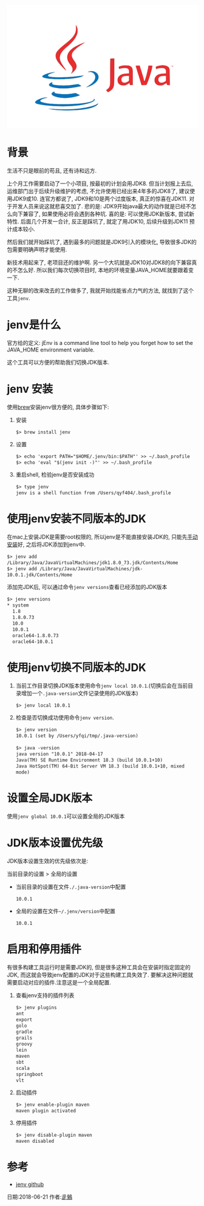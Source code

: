 [](学习jenv)

![java](./logos/java_logo.png)

# 背景

生活不只是眼前的苟且, 还有诗和远方.

上个月工作需要启动了一个小项目, 按最初的计划会用JDK8. 但当计划报上去后, 运维部门出于后续升级维护的考虑, 不允许使用已经出来4年多的JDK8了, 建议使用JDK9或10. 连官方都说了, JDK9和10是两个过度版本, 真正的惊喜在JDK11. 对于开发人员来说这就悲喜交加了. 悲的是: JDK9开始java最大的动作就是已经不怎么向下兼容了, 如果使用必将会遇到各种坑. 喜的是: 可以使用JDK新版本, 尝试新特性. 后面几个开发一合计, 反正是踩坑了, 就定了用JDK10, 后续升级到JDK11 预计成本较小.

然后我们就开始踩坑了, 遇到最多的问题就是JDK9引入的模块化, 导致很多JDK的包需要明确声明才能使用.

新技术用起来了, 老项目还的维护啊. 另一个大坑就是JDK10对JDK8的向下兼容真的不怎么好. 所以我们每次切换项目时, 本地的环境变量JAVA_HOME就要跟着变一下.

这种无聊的改来改去的工作做多了, 我就开始找能省点力气的方法, 就找到了这个工具`jenv`.

# jenv是什么

官方给的定义: jEnv is a command line tool to help you forget how to set the JAVA_HOME environment variable.

这个工具可以方便的帮助我们切换JDK版本.

# jenv 安装

使用[brew](https://brew.sh/)安装jenv很方便的, 具体步骤如下:

1. 安装
	
	```
	$> brew install jenv
	```
2.  设置

	```
	$> echo 'export PATH="$HOME/.jenv/bin:$PATH"' >> ~/.bash_profile
	$> echo 'eval "$(jenv init -)"' >> ~/.bash_profile
	```

3. 重启shell, 检验jenv是否安装成功

	```
	$> type jenv
	jenv is a shell function from /Users/qyf404/.bash_profile
	```

# 使用jenv安装不同版本的JDK

在mac上安装JDK是需要root权限的, 所以jenv是不能直接安装JDK的, 只能先[手动安装](http://www.oracle.com/technetwork/java/javase/downloads/index.html)好, 之后将JDK添加到jenv中.

```
$> jenv add /Library/Java/JavaVirtualMachines/jdk1.8.0_73.jdk/Contents/Home
$> jenv add /Library/Java/JavaVirtualMachines/jdk-10.0.1.jdk/Contents/Home
```

添加完JDK后, 可以通过命令`jenv versions`查看已经添加的JDK版本


```
$> jenv versions
* system
  1.8
  1.8.0.73
  10.0
  10.0.1
  oracle64-1.8.0.73
  oracle64-10.0.1
```

# 使用jenv切换不同版本的JDK

1. 当前工作目录切换JDK版本使用命令`jenv local 10.0.1`.(切换后会在当前目录增加一个`.java-version`文件记录使用的JDK版本)

	```
	$> jenv local 10.0.1
	```
2. 检查是否切换成功使用命令`jenv version`.

	```
	$> jenv version
	10.0.1 (set by /Users/yfqi/tmp/.java-version)
	
	$> java -version
	java version "10.0.1" 2018-04-17
	Java(TM) SE Runtime Environment 18.3 (build 10.0.1+10)
	Java HotSpot(TM) 64-Bit Server VM 18.3 (build 10.0.1+10, mixed mode)
	```

# 设置全局JDK版本

使用`jenv global 10.0.1`可以设置全局的JDK版本

# JDK版本设置优先级

JDK版本设置生效的优先级依次是:

当前目录的设置 > 全局的设置

* 当前目录的设置在文件`./.java-version`中配置

	```./.java-version
	10.0.1
	```
	
* 全局的设置在文件`~/.jenv/version`中配置

	```~/.jenv/version
	10.0.1
	```

# 启用和停用插件

有很多构建工具运行时是需要JDK的, 但是很多这种工具会在安装时指定固定的JDK, 而这就会导致jenv配置的JDK对于这些构建工具失效了. 要解决这种问题就需要启动对应的插件.注意这是一个全局配置.

1. 查看jenv支持的插件列表

	```
	$> jenv plugins
	ant
	export
	golo
	gradle
	grails
	groovy
	lein
	maven
	sbt
	scala
	springboot
	vlt
	```
	
2. 启动插件

	```
	$> jenv enable-plugin maven
	maven plugin activated
	```

3. 停用插件

	```
	$> jenv disable-plugin maven
	maven disabled
	```

# 参考


* [jenv github](https://github.com/gcuisinier/jenv)

日期:2018-06-21 作者:[辵鵵](https://about.me/qyf404)